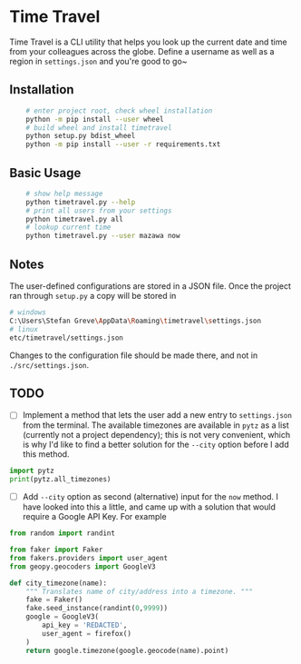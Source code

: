 # Time Travel

Time Travel is a CLI utility that helps you look up the current date and time
from your colleagues across the globe. Define a username as well as a region in
`settings.json` and you're good to go~

## Installation

```bash
    # enter project root, check wheel installation
    python -m pip install --user wheel
    # build wheel and install timetravel
    python setup.py bdist_wheel
    python -m pip install --user -r requirements.txt
```

## Basic Usage

```bash
    # show help message
    python timetravel.py --help
    # print all users from your settings
    python timetravel.py all
    # lookup current time
    python timetravel.py --user mazawa now
```

## Notes

The user-defined configurations are stored in a JSON file. Once the project ran through `setup.py` a copy will be stored in

```bash
# windows
C:\Users\Stefan Greve\AppData\Roaming\timetravel\settings.json
# linux
etc/timetravel/settings.json
```

Changes to the configuration file should be made there, and not in `./src/settings.json`.

## TODO

- [ ] Implement a method that lets the user add a new entry to `settings.json` from the terminal. The available timezones are available in `pytz` as a list (currently not a project dependency); this is not very convenient, which is why I'd like to find a better solution for the `--city` option before I add this method.

```python
import pytz
print(pytz.all_timezones)
```

- [ ]  Add `--city` option as second (alternative) input for the `now` method. I have looked into this a little, and came up with a solution that would require a Google API Key. For example

```python
from random import randint

from faker import Faker
from fakers.providers import user_agent
from geopy.geocoders import GoogleV3

def city_timezone(name):
    """ Translates name of city/address into a timezone. """
    fake = Faker()
    fake.seed_instance(randint(0,9999))
    google = GoogleV3(
        api_key = 'REDACTED',
        user_agent = firefox()
    )
    return google.timezone(google.geocode(name).point)
```
